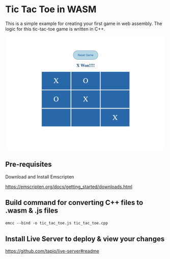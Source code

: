 # Tic Tac Toe in WASM

This is a simple example for creating your first game in web assembly. The logic for this tic-tac-toe game is written in C++.

![Tic Tac Toe game](tic-tac-toe.png)

## Pre-requisites

Download and Install Emscripten

https://emscripten.org/docs/getting_started/downloads.html

## Build command for converting C++ files to .wasm & .js files

```emcc --bind -o tic_tac_toe.js tic_tac_toe.cpp```

## Install Live Server to deploy & view your changes

https://github.com/tapio/live-server#readme
